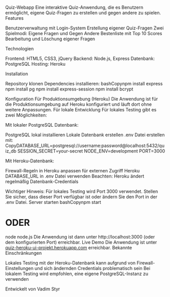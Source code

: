 Quiz-Webapp
Eine interaktive Quiz-Anwendung, die es Benutzern ermöglicht, eigene Quiz-Fragen zu erstellen und gegen andere zu spielen.
Features

Benutzerverwaltung mit Login-System
Erstellung eigener Quiz-Fragen
Zwei Spielmodi: Eigene Fragen und Gegen Andere
Bestenliste mit Top 10 Scores
Bearbeitung und Löschung eigener Fragen

Technologien

Frontend: HTML5, CSS3, jQuery
Backend: Node.js, Express
Datenbank: PostgreSQL
Hosting: Heroku

Installation

Repository klonen
Dependencies installieren:
bashCopynpm install express
npm install pg
npm install express-session
npm install bcrypt


Konfiguration
Für Produktionsumgebung (Heroku)
Die Anwendung ist für die Produktionsumgebung auf Heroku konfiguriert und läuft dort ohne weitere Anpassungen.
Für lokale Entwicklung
Für lokales Testing gibt es zwei Möglichkeiten:

Mit lokaler PostgreSQL Datenbank:

PostgreSQL lokal installieren
Lokale Datenbank erstellen
.env Datei erstellen mit:
CopyDATABASE_URL=postgresql://username:password@localhost:5432/quiz_db
SESSION_SECRET=your-secret
NODE_ENV=development
PORT=3000



Mit Heroku-Datenbank:

Firewall-Regeln in Heroku anpassen für externen Zugriff
Heroku DATABASE_URL in .env Datei verwenden
Beachten: Heroku ändert regelmäßig Datenbank-Credentials



Wichtiger Hinweis: Für lokales Testing wird Port 3000 verwendet. 
Stellen Sie sicher, dass dieser Port verfügbar ist oder ändern Sie den Port in der .env Datei.
Server starten
bashCopynpm start

# ODER
node node.js
Die Anwendung ist dann unter http://localhost:3000 (oder dem konfigurierten Port) erreichbar.
Live Demo
Die Anwendung ist unter [quiz-heroku-ui-projekt.herokuapp.com](https://quiz-heroku-ui-projekt-9a26bdbd114f.herokuapp.com/html/userNameLoginIndex.html) erreichbar.
Bekannte Einschränkungen

Lokales Testing mit der Heroku-Datenbank kann aufgrund von Firewall-Einstellungen und sich ändernden Credentials problematisch sein
Bei lokalem Testing wird empfohlen, eine eigene PostgreSQL-Instanz zu verwenden

Entwickelt von Vadim Styr